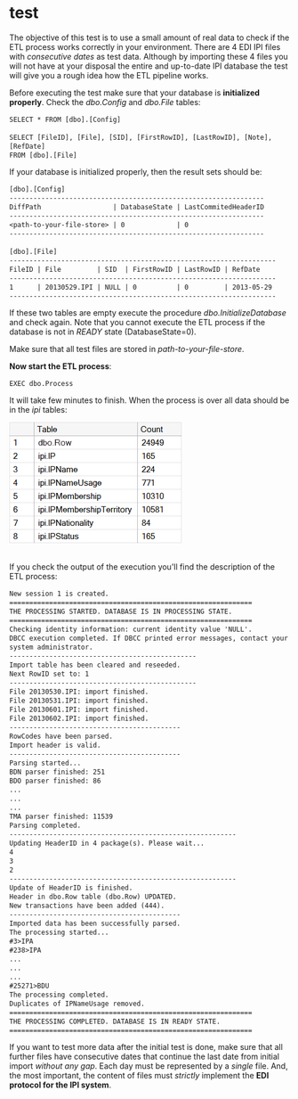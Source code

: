 # test

The objective of this test is to use a small amount of real data to check if the ETL process works correctly in your environment. There are 4 EDI IPI files with *consecutive dates* as test data. Although by importing these 4 files you will not have at your disposal the entire and up-to-date IPI database the test will give you a rough idea how the ETL pipeline works. 

Before executing the test make sure that your database is **initialized properly**. Check the *dbo.Config* and *dbo.File* tables:

```
SELECT * FROM [dbo].[Config]

SELECT [FileID], [File], [SID], [FirstRowID], [LastRowID], [Note], [RefDate]
FROM [dbo].[File]
```

If your database is initialized properly, then the result sets should be:

```
[dbo].[Config]
----------------------------------------------------------------
DiffPath                  | DatabaseState | LastCommitedHeaderID
----------------------------------------------------------------
<path-to-your-file-store> | 0             | 0
----------------------------------------------------------------

[dbo].[File]
-------------------------------------------------------------------
FileID | File         | SID  | FirstRowID | LastRowID | RefDate 
-------------------------------------------------------------------
1      | 20130529.IPI | NULL | 0          | 0         | 2013-05-29
-------------------------------------------------------------------
```

If these two tables are empty execute the procedure *dbo.InitializeDatabase* and check again. Note that you cannot execute the ETL process if the database is not in *READY* state (DatabaseState=0). 

Make sure that all test files are stored in *path-to-your-file-store*.

**Now start the ETL process**:

```
EXEC dbo.Process
```

It will take few minutes to finish. When the process is over all data should be in the *ipi* tables:

<div>
  <img src="test-result.png">
  <br /><br />
</div>

If you check the output of the execution you'll find the description of the ETL process:

```
New session 1 is created.
=============================================================
THE PROCESSING STARTED. DATABASE IS IN PROCESSING STATE.
=============================================================
Checking identity information: current identity value 'NULL'.
DBCC execution completed. If DBCC printed error messages, contact your system administrator.
-----------------------------------------------
Import table has been cleared and reseeded.
Next RowID set to: 1
-----------------------------------------------
File 20130530.IPI: import finished.
File 20130531.IPI: import finished.
File 20130601.IPI: import finished.
File 20130602.IPI: import finished.
-------------------------------------------
RowCodes have been parsed.
Import header is valid.
-------------------------------------------
Parsing started...
BDN parser finished: 251
BDO parser finished: 86
...
...
...
TMA parser finished: 11539
Parsing completed.
---------------------------------------------------------
Updating HeaderID in 4 package(s). Please wait...
4
3
2
---------------------------------------------------------
Update of HeaderID is finished.
Header in dbo.Row table (dbo.Row) UPDATED.
New transactions have been added (444).
-------------------------------------------
Imported data has been successfully parsed.
The processing started...
#3>IPA
#238>IPA
...
...
...
#25271>BDU
The processing completed.
Duplicates of IPNameUsage removed.
=============================================================
THE PROCESSING COMPLETED. DATABASE IS IN READY STATE.
=============================================================
```

If you want to test more data after the initial test is done, make sure that all further files have consecutive dates that continue the last date from initial import *without any gap*. Each day must be represented by a *single* file. And, the most important, the content of files must *strictly* implement the **EDI protocol for the IPI system**.

